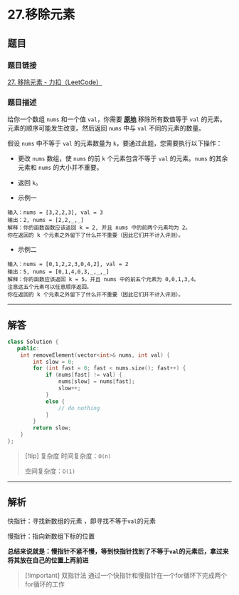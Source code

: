 # 27.移除元素

## 题目
### 题目链接
[27. 移除元素 - 力扣（LeetCode）](https://leetcode.cn/problems/remove-element/description/)

### 题目描述
给你一个数组 `nums` 和一个值 `val`，你需要 **[原地](https://baike.baidu.com/item/%E5%8E%9F%E5%9C%B0%E7%AE%97%E6%B3%95)** 移除所有数值等于 `val` 的元素。元素的顺序可能发生改变。然后返回 `nums` 中与 `val` 不同的元素的数量。

假设 `nums` 中不等于 `val` 的元素数量为 `k`，要通过此题，您需要执行以下操作：
- 更改 `nums` 数组，使 `nums` 的前 `k` 个元素包含不等于 `val` 的元素。`nums` 的其余元素和 `nums` 的大小并不重要。
- 返回 `k`。


- 示例一
```text
输入：nums = [3,2,2,3], val = 3
输出：2, nums = [2,2,_,_]
解释：你的函数函数应该返回 k = 2, 并且 nums 中的前两个元素均为 2。
你在返回的 k 个元素之外留下了什么并不重要（因此它们并不计入评测）。
```

- 示例二
```text
输入：nums = [0,1,2,2,3,0,4,2], val = 2
输出：5, nums = [0,1,4,0,3,_,_,_]
解释：你的函数应该返回 k = 5，并且 nums 中的前五个元素为 0,0,1,3,4。
注意这五个元素可以任意顺序返回。
你在返回的 k 个元素之外留下了什么并不重要（因此它们并不计入评测）。
```

---
## 解答
```Cpp
class Solution {
   public:
    int removeElement(vector<int>& nums, int val) {
        int slow = 0;
        for (int fast = 0; fast < nums.size(); fast++) {
            if (nums[fast] != val) {
                nums[slow] = nums[fast];
                slow++;
            }
            else {
                // do nothing
            }
        }
        return slow;
    }
};
```

>[!tip] 复杂度
>时间复杂度：`O(n)`
>
>空间复杂度：`O(1)`

---
## 解析
快指针：寻找新数组的元素 ，即寻找不等于`val`的元素

慢指针：指向新数组下标的位置

**总结来说就是：慢指针不紧不慢，等到快指针找到了不等于`val`的元素后，拿过来将其放在自己的位置上再前进**

>[!important] 双指针法
>通过一个快指针和慢指针在一个for循环下完成两个for循环的工作